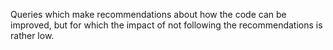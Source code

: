 Queries which make recommendations about how the code can be improved, but for which
the impact of not following the recommendations is rather low.
